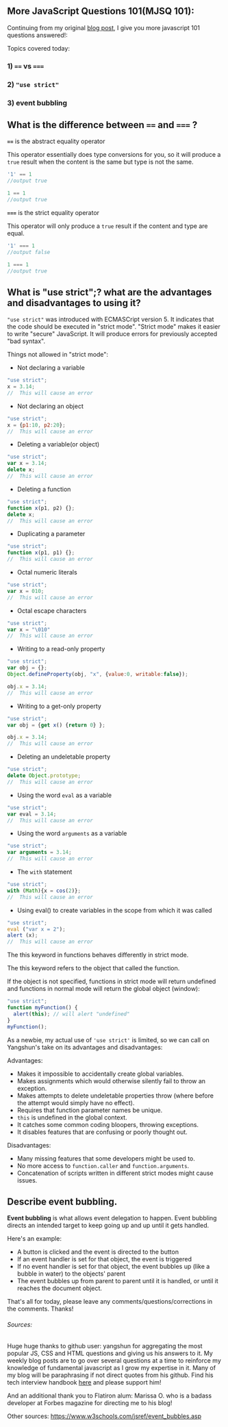 ## More JavaScript Questions 101(MJSQ 101): 
Continuing from my original [blog post]("https://dev.to/danvyle/more-javascript-fundamentals-101-4d5d"), I give you more javascript 101 questions answered!:

Topics covered today:
### 1) `==` vs `===`

### 2) `"use strict"`

### 3) event bubbling



## What is the difference between `==` and `===` ?

**`==`** is the abstract equality operator

This operator essentially does type conversions for you, so it will produce a `true` result when the content is the same but type is not the same.

```js
'1' == 1
//output true

1 == 1
//output true
```

**`===`** is the strict equality operator

This operator will only produce a `true` result if the content and type are equal.

```js
'1' === 1
//output false

1 === 1
//output true
```


## What is "use strict";? what are the advantages and disadvantages to using it?

`"use strict"` was introduced with ECMASCript version 5. It indicates that the code should be executed in "strict mode". "Strict mode" makes it easier to write "secure" JavaScript. It will produce errors for previously accepted "bad syntax". 

Things not allowed in "strict mode":

* Not declaring a variable

```js
"use strict";
x = 3.14;  
//  This will cause an error
```

* Not declaring an object

```js
"use strict";
x = {p1:10, p2:20};  
//  This will cause an error
```

* Deleting a variable(or object)

```js
"use strict";
var x = 3.14;
delete x;
//  This will cause an error
```

* Deleting a function

```js
"use strict";
function x(p1, p2) {};
delete x;  
//  This will cause an error
```

* Duplicating a parameter

```js
"use strict";
function x(p1, p1) {};  
//  This will cause an error
```

* Octal numeric literals

```js
"use strict";
var x = 010;    
//  This will cause an error
```

* Octal escape characters

```js
"use strict";
var x = "\010" 
//  This will cause an error
```

* Writing to a read-only property

```js
"use strict";
var obj = {};
Object.defineProperty(obj, "x", {value:0, writable:false});

obj.x = 3.14;
//  This will cause an error
```

* Writing to a get-only property

```js
"use strict";
var obj = {get x() {return 0} };

obj.x = 3.14;  
//  This will cause an error
```

* Deleting an undeletable property

```js
"use strict";
delete Object.prototype; 
//  This will cause an error
```

* Using the word `eval` as a variable

```js
"use strict";
var eval = 3.14;  
//  This will cause an error
```

* Using the word `arguments` as a variable

```js
"use strict";
var arguments = 3.14; 
//  This will cause an error
```

* The `with` statement

```js
"use strict";
with (Math){x = cos(2)}; 
//  This will cause an error
```

* Using eval() to create variables in the scope from which it was called

```js
"use strict";
eval ("var x = 2");
alert (x);
//  This will cause an error
```

The this keyword in functions behaves differently in strict mode.

The this keyword refers to the object that called the function.

If the object is not specified, functions in strict mode will return undefined and functions in normal mode will return the global object (window):

```js
"use strict";
function myFunction() {
  alert(this); // will alert "undefined"
}
myFunction();
```

As a newbie, my actual use of `'use strict'` is limited, so we can call on  Yangshun's take on its advantages and disadvantages:

Advantages:

* Makes it impossible to accidentally create global variables.
* Makes assignments which would otherwise silently fail to throw an exception.
* Makes attempts to delete undeletable properties throw (where before the attempt would simply have no effect).
* Requires that function parameter names be unique.
* `this` is undefined in the global context.
* It catches some common coding bloopers, throwing exceptions.
* It disables features that are confusing or poorly thought out.

Disadvantages:

* Many missing features that some developers might be used to.
* No more access to `function.caller` and `function.arguments`.
* Concatenation of scripts written in different strict modes might cause issues.


## Describe event bubbling.

**Event bubbling** is what allows event delegation to happen. Event bubbling directs an intended target to keep going up and up until  it gets handled. 

Here's an example:

* A button is clicked and the event is directed to the button
* If an event handler is set for that object, the event is triggered
* If no event handler is set for that object, the event bubbles up (like a bubble in water) to the objects' parent
* The event bubbles up from parent to parent until it is handled, or until it reaches the document object.



That's all for today, please leave any comments/questions/corrections in the comments. Thanks!


###### Sources:
Huge huge thanks to github user: yangshun for aggregating the most popular JS, CSS and HTML questions and giving us his answers to it. My weekly blog posts are to go over several questions at a time to reinforce my knowledge of fundamental javascript as I grow my expertise in it. Many of my blog will be paraphrasing if not direct quotes from his github. Find his tech interview handbook [here]("https://github.com/yangshun/front-end-interview-handbook/blob/master/questions/javascript-questions.md#whats-the-difference-between-call-and-apply") and please support him!

And an additional thank you to Flatiron alum: Marissa O. who is a badass developer at Forbes magazine for directing me to his blog!

Other sources:
https://www.w3schools.com/jsref/event_bubbles.asp